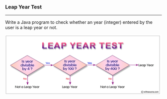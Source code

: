### Leap Year Test
***
Write a Java program to check whether an year (integer) entered by the user is a leap year or not.

![img.png](img.png)
